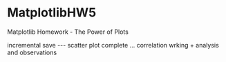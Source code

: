 # MatplotlibHW5
Matplotlib Homework - The Power of Plots

incremental save ---  scatter plot complete  ...  correlation wrking   + analysis and observations   